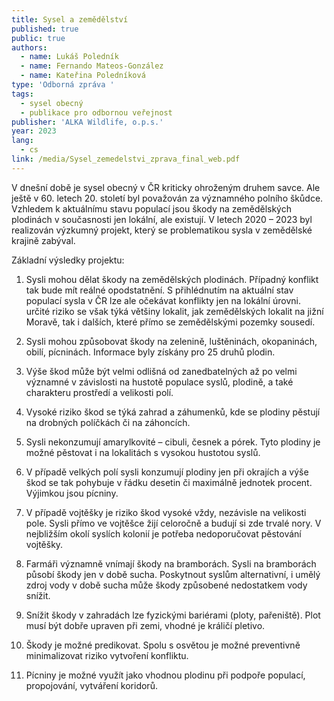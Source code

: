 ```yaml
---
title: Sysel a zemědělství
published: true
public: true
authors:
  - name: Lukáš Poledník
  - name: Fernando Mateos-González
  - name: Kateřina Poledníková
type: 'Odborná zpráva '
tags:
  - sysel obecný
  - publikace pro odbornou veřejnost
publisher: 'ALKA Wildlife, o.p.s.'
year: 2023
lang:
  - cs
link: /media/Sysel_zemedelstvi_zprava_final_web.pdf
---
```

V dnešní době je sysel obecný v ČR kriticky ohroženým druhem savce. Ale ještě v 60. letech 20. století byl považován za významného polního škůdce. Vzhledem k aktuálnímu stavu populací jsou škody na zemědělských plodinách v současnosti jen lokální, ale existují. V letech 2020 – 2023 byl realizován výzkumný projekt, který se problematikou sysla v zemědělské krajině zabýval. 



Základní výsledky projektu:

1. Sysli mohou dělat škody na zemědělských plodinách. Případný konflikt tak bude mít reálné opodstatnění. S přihlédnutím na aktuální stav populací sysla v ČR lze ale očekávat konflikty jen na lokální úrovni. určité riziko se však týká většiny lokalit, jak zemědělských lokalit na jižní Moravě, tak i dalších, které přímo se zemědělskými pozemky sousedí.

2. Sysli mohou způsobovat škody na zelenině, luštěninách, okopaninách, obilí, pícninách. Informace byly získány pro 25 druhů plodin.

3. Výše škod může být velmi odlišná od zanedbatelných až po velmi významné v závislosti na hustotě populace syslů, plodině, a také charakteru prostředí a velikosti polí.

4. Vysoké riziko škod se týká zahrad a záhumenků, kde se plodiny pěstují na drobných políčkách či na záhoncích.

5. Sysli nekonzumují amarylkovité – cibuli, česnek a pórek. Tyto plodiny je možné pěstovat i na lokalitách s vysokou hustotou syslů.

6. V případě velkých polí sysli konzumují plodiny jen při okrajích a výše škod se tak pohybuje v řádku desetin či maximálně jednotek procent. Výjimkou jsou pícniny.

7. V případě vojtěšky je riziko škod vysoké vždy, nezávisle na velikosti pole. Sysli přímo ve vojtěšce žijí celoročně a budují si zde trvalé nory. V nejbližším okolí syslích kolonií je potřeba nedoporučovat pěstování vojtěšky.

8. Farmáři významně vnímají škody na bramborách. Sysli na bramborách působí škody jen v době sucha. Poskytnout syslům alternativní, i umělý zdroj vody v době sucha může škody způsobené nedostatkem vody snížit.

9. Snížit škody v zahradách lze fyzickými bariérami (ploty, pařeniště). Plot musí být dobře upraven při zemi, vhodné je králičí pletivo.

10. Škody je možné predikovat. Spolu s osvětou je možné preventivně minimalizovat riziko vytvoření konfliktu.

11. Pícniny je možné využít jako vhodnou plodinu při podpoře populací, propojování, vytváření koridorů.
